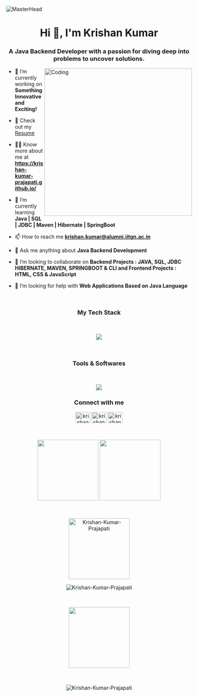 

<!--
**Krishan-Kumar-Prajapati/Krishan-Kumar-Prajapati** is a ✨ _special_ ✨ repository because its `README.md` (this file) appears on your GitHub profile.

Here are some ideas to get you started:

- 🔭 I’m currently working on ...
- 🌱 I’m currently learning ...
- 👯 I’m looking to collaborate on ...
- 🤔 I’m looking for help with ...
- 💬 Ask me about ...
- 📫 How to reach me: ...
- 😄 Pronouns: ...
- ⚡ Fun fact: ...
-->

![MasterHead](https://user-images.githubusercontent.com/109351602/202650321-7f4da361-f98f-4345-8df4-adf352a11322.gif)

<h1 align="center">Hi 👋, I'm Krishan Kumar</h1>
<h3 align="center">A Java Backend Developer with a passion for diving deep into problems to uncover solutions.</h3>

<img align="right" alt="Coding" width="400" src="https://camo.githubusercontent.com/c1dcb74cc1c1835b1d716f5051499a2814c683c806b15f04b0eba492863703e9/68747470733a2f2f63646e2e6472696262626c652e636f6d2f75736572732f3733303730332f73637265656e73686f74732f363538313234332f6176656e746f2e676966" />

- 🔭 I’m currently working on **Something Innovative and Exciting!**
- 📄 Check out my [Resume](https://drive.google.com/file/d/1oV04T0DoSnoU4WcpDOSwI7SAs6YbmfZG/view?usp=sharing)

- 👨‍💻 Know more about me at **https://krishan-kumar-prajapati.github.io/**

- 🌱 I’m currently learning **Java | SQL | JDBC | Maven | Hibernate | SpringBoot**

- 📫 How to reach me **krishan.kumar@alumni.iitgn.ac.in**

- 💬 Ask me anything about **Java Backend Development**

- 👯 I’m looking to collaborate on **Backend Projects : JAVA, SQL, JDBC HIBERNATE, MAVEN, SPRINGBOOT & CLI and Frontend Projects : HTML, CSS & JavaScript**


- 🤝 I’m looking for help with **Web Applications Based on Java Language**

<br/>


<h3 align="center">My Tech Stack</h3>
<br/>


<p align="center" >
  <a href="https://skillicons.dev">
    <img src="https://skillicons.dev/icons?i=java,spring,hibernate,maven,mysql,aws,js,html,bootstrap,tailwindcss&perline=10" />
  </a>
</p>

<br/>
<h3 align="center">Tools & Softwares</h3>

<br/>


<p align="center" >
  <a href="https://skillicons.dev">
    <img src="https://skillicons.dev/icons?i=eclipse,git,github,vscode,netlify&perline=5" />
  </a>
</p>

<h3 align="center">Connect with me</h3>
<p align="center">
<a href="https://twitter.com/Krishan_iitgn" target="blank"><img align="center" src="https://github.com/Krishan-Kumar-Prajapati/github-profile-readme-generator/blob/master/src/images/icons/Social/twitter.svg" alt="krishankumar" height="30" width="40" /></a>
<a href="https://leetcode.com/Krishan-Kumar-Prajapati/" target="blank"><img align="center" src="https://github.com/Krishan-Kumar-Prajapati/github-profile-readme-generator/blob/master/src/images/icons/Social/leet-code.svg" alt="krishankumar" height="30" width="40" /></a>
<a href="https://www.linkedin.com/in/krishan-iitgn/" target="blank"><img align="center" src="https://github.com/Krishan-Kumar-Prajapati/github-profile-readme-generator/blob/master/src/images/icons/Social/linked-in-alt.svg" alt="krishankumar" height="30" width="40" /></a>
  
</p>

<br/>

<p align="center">

  <img height="165em" src="https://github-readme-streak-stats.herokuapp.com/?user=Krishan-Kumar-Prajapati&show_icons=true&hide_border=true&&count_private=true&include_all_commits=true"/>  

  <img height="165em" src="https://github-readme-stats.vercel.app/api?username=Krishan-Kumar-Prajapati&show_icons=true&hide_border=true&&count_private=true&include_all_commits=true" />
</p>
<br/>
<p align="center"><img align="center" height="165em" src="https://github-readme-stats.vercel.app/api/top-langs?username=Krishan-Kumar-Prajapati&layout=compact&hide_border=true" alt="Krishan-Kumar-Prajapati" />


<br/>
</p>
<p align="center"><img align="center" src="https://github-readme-activity-graph.cyclic.app/graph?username=Krishan-Kumar-Prajapati&bg_color=FFFFFF&color=3081ed&line=fb8c00&point=e6c7c7&area=true&hide_border=true" alt="Krishan-Kumar-Prajapati" />



</p>

<br/>

<p align="center">
 <a  href="https://github.com/ryo-ma/github-profile-trophy">
    <img align="center" height="165em" src="https://github-profile-trophy.vercel.app/?username=Krishan-Kumar-Prajapati&column=7&bg_color=FFFFFF&color=3081ed&line=fb8c00&point=e6c7c7&area=true&hide_border=true" />
  </a>
</p>

<br/>

<p align="center"> <img src="https://komarev.com/ghpvc/?username=Krishan-Kumar-Prajapati&label=Profile%20views&color=0e75b6&style=flat" alt="Krishan-Kumar-Prajapati" /> </p>
<br/>


